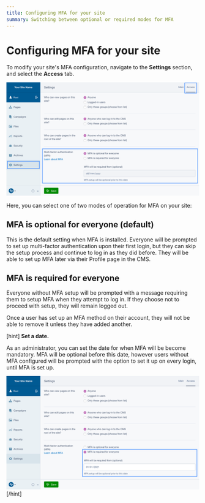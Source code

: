 ```yaml
---
title: Configuring MFA for your site
summary: Switching between optional or required modes for MFA
---
```


# Configuring MFA for your site

To modify your site's MFA configuration, navigate to the **Settings** section,
and select the **Access** tab.

![A screenshot of the site-wide MFA settings UI with the section (Settings) and tab (Access) highlighted](../_images/02-01-1-mfa-settings-ui.png)

Here, you can select one of two modes of operation for MFA on your site:

## MFA is optional for everyone (default)

This is the default setting when MFA is installed. Everyone will be prompted to
set up multi-factor authentication upon their first login, but they can skip the
setup process and continue to log in as they did before. They will be able to
set up MFA later via their Profile page in the CMS.

## MFA is required for everyone

Everyone without MFA setup will be prompted with a message requiring them to
setup MFA when they attempt to log in. If they choose not to proceed with setup,
they will remain logged out.

Once a user has set up an MFA method on their account, they will not be able to
remove it unless they have added another.

[hint]
**Set a date.**

As an administrator, you can set the date for when MFA will be become mandatory.
MFA will be optional before this date, however users without MFA configured will
be prompted with the option to set it up on every login, until MFA is set up.

![A screenshot of the site-wide MFA settings UI with the 'MFA is required for everyone' option selected and a date entered in the 'MFA will be required from' field](../_images/02-01-2-grace-period.png)
[/hint]
